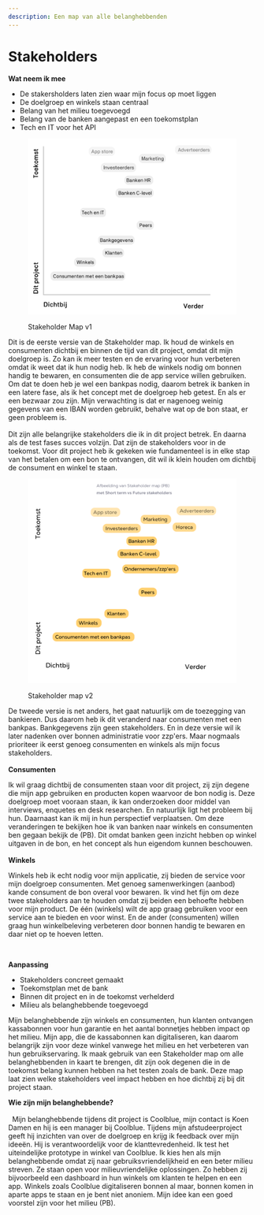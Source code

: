 ```yaml
---
description: Een map van alle belanghebbenden
---
```


# Stakeholders

**Wat neem ik mee**

* De stakersholders laten zien waar mijn focus op moet liggen
* De doelgroep en winkels staan centraal&#x20;
* Belang van het milieu toegevoegd
* Belang van de banken aangepast en een toekomstplan
* Tech en IT voor het API&#x20;

<figure><img src="../.gitbook/assets/Schermafbeelding 2022-11-09 om 16.14.57.png" alt=""><figcaption><p>Stakeholder Map v1</p></figcaption></figure>

Dit is de eerste versie van de Stakeholder map. Ik houd de winkels en consumenten dichtbij en binnen de tijd van dit project, omdat dit mijn doelgroep is. Zo kan ik meer testen en de ervaring voor hun verbeteren omdat ik weet dat ik hun nodig heb. Ik heb de winkels nodig om bonnen handig te bewaren, en consumenten die de app service willen gebruiken. Om dat te doen heb je wel een bankpas nodig, daarom betrek ik banken in een latere fase, als ik het concept met de doelgroep heb getest. En als er een bezwaar zou zijn. Mijn verwachting is dat er nagenoeg weinig gegevens van een IBAN worden gebruikt, behalve wat op de bon staat, er geen probleem is.\
\
Dit zijn alle belangrijke stakeholders die ik in dit project betrek. En daarna  als de test fases succes volzijn. Dat zijn de stakeholders voor in de toekomst. Voor dit project heb ik gekeken wie fundamenteel is in elke stap van het betalen om een bon te ontvangen, dit wil ik klein houden om dichtbij de consument en winkel te staan.

<figure><img src="../.gitbook/assets/Schermafbeelding 2022-11-25 om 12.38.07.png" alt=""><figcaption><p>Stakeholder map v2</p></figcaption></figure>

De tweede versie is net anders, het gaat natuurlijk om de toezegging van bankieren. Dus daarom heb ik dit veranderd naar consumenten met een bankpas. Bankgegevens zijn geen stakeholders. En in deze versie wil ik later nadenken over bonnen administratie voor zzp'ers. Maar nogmaals prioriteer ik eerst genoeg consumenten en winkels als mijn focus stakeholders. \
\
**Consumenten**

Ik wil graag dichtbij de consumenten staan voor dit project, zij zijn degene die mijn app gebruiken en producten kopen waarvoor de bon nodig is. Deze doelgroep moet vooraan staan, ik kan onderzoeken door middel van interviews, enquetes en desk researchen. En natuurlijk ligt het probleem bij hun. Daarnaast kan ik mij in hun perspectief verplaatsen. Om deze veranderingen te bekijken hoe ik van banken naar winkels en consumenten ben gegaan bekijk de (PB). Dit omdat banken geen inzicht hebben op winkel uitgaven in de bon, en het concept als hun eigendom kunnen beschouwen.\
\
**Winkels**

Winkels heb ik echt nodig voor mijn applicatie, zij bieden de service voor mijn doelgroep consumenten. Met genoeg samenwerkingen (aanbod) kande consument de bon overal voor bewaren. Ik vind het fijn om deze twee stakeholders aan te houden omdat zij beiden een behoefte hebben voor mijn product. De één (winkels) wilt de app graag gebruiken  voor een service aan te bieden en voor winst. En de ander (consumenten) willen graag hun winkelbeleving verbeteren door bonnen handig te bewaren en daar niet op te hoeven letten.&#x20;



<figure><img src="../.gitbook/assets/Scherm­afbeelding 2023-04-21 om 16.54.23.png" alt=""><figcaption></figcaption></figure>

**Aanpassing**

* Stakeholders concreet gemaakt
* Toekomstplan met de bank
* Binnen dit project en in de toekomst verhelderd
* Milieu als belanghebbende toegevoegd

Mijn belanghebbende zijn winkels en consumenten, hun klanten ontvangen kassabonnen voor hun garantie en het aantal bonnetjes hebben impact op het milieu. Mijn app, die de kassabonnen kan digitaliseren, kan daarom belangrijk zijn voor deze winkel vanwege het milieu en het verbeteren van hun gebruikservaring. Ik maak gebruik van een Stakeholder map om alle belanghebbenden in kaart te brengen, dit zijn ook degenen die in de toekomst belang kunnen hebben na het testen zoals de bank. Deze map laat zien welke stakeholders veel impact hebben en hoe dichtbij zij bij dit project staan.

**Wie zijn mijn belanghebbende?** \
\
  Mijn belanghebbende tijdens dit project is Coolblue, mijn contact is Koen Damen en hij is een manager bij Coolblue. Tijdens mijn afstudeerproject geeft hij inzichten van over de doelgroep en krijg ik feedback over mijn ideeën. Hij is verantwoordelijk voor de klanttevredenheid. Ik test het uiteindelijke prototype in winkel van Coolblue. Ik kies hen als mijn belanghebbende omdat zij naar gebruiksvriendelijkheid en een beter milieu streven. Ze staan open voor milieuvriendelijke oplossingen. Zo hebben zij bijvoorbeeld een dashboard in hun winkels om klanten te helpen en een app. Winkels zoals Coolblue digitaliseren bonnen al maar, bonnen komen in aparte apps te staan en je bent niet anoniem. Mijn idee kan een goed voorstel zijn voor het milieu (PB).



